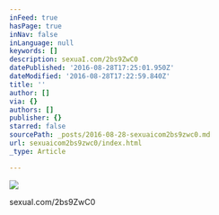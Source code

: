 ```yaml
---
inFeed: true
hasPage: true
inNav: false
inLanguage: null
keywords: []
description: sexuaI.com/2bs9ZwC0
datePublished: '2016-08-28T17:25:01.950Z'
dateModified: '2016-08-28T17:22:59.840Z'
title: ''
author: []
via: {}
authors: []
publisher: {}
starred: false
sourcePath: _posts/2016-08-28-sexuaicom2bs9zwc0.md
url: sexuaicom2bs9zwc0/index.html
_type: Article

---
```

![](https://the-grid-user-content.s3-us-west-2.amazonaws.com/a4e37c49-0354-49cf-a711-05b7216f3bfa.jpg)

sexuaI.com/2bs9ZwC0